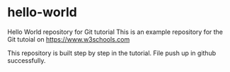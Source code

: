# hello-world
Hello World repository for Git tutorial
This is an example repository for the Git tutoial on https://www.w3schools.com

This repository is built step by step in the tutorial.
File push up in github successfully.
